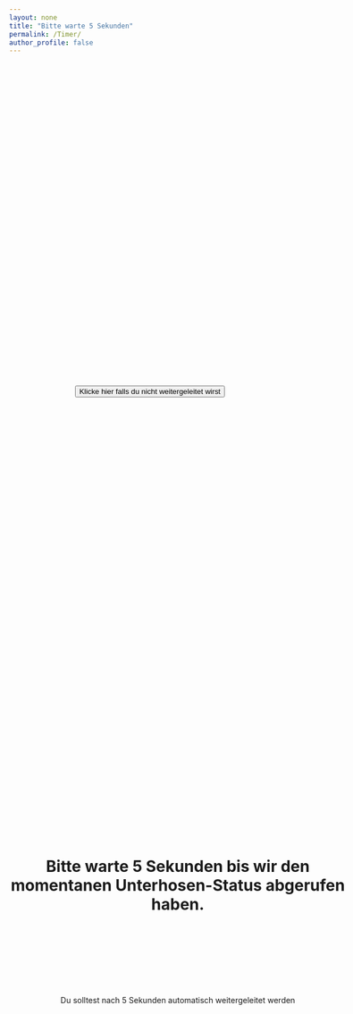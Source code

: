 ```yaml
---
layout: none
title: "Bitte warte 5 Sekunden"
permalink: /Timer/
author_profile: false
---
```

<html lang="de-CH">
<head>
<meta http-equiv="refresh" content="3;url=https://janik313.github.io/Flo/" />

 <title>Bitte warte 5 Sekunden</title>
 <style type="text/css">
  .container {
   margin:0 auto; /* this will center the page */
   width:80%; /*  use your width here */
}
.responsive {
width: 100%;
height: 0;
padding-bottom: 56.25%;
position: relative;
}
.responsive iframe {
position: absolute;
width: 100%;
height: 85%;
}
 </style>
<!-- Global site tag (gtag.js) - Google Analytics -->
<script async src="https://www.googletagmanager.com/gtag/js?id=UA-157295670-1"></script>
<script>
  window.dataLayer = window.dataLayer || [];
  function gtag(){dataLayer.push(arguments);}

  gtag('js', new Date());
  gtag('config', 'UA-157295670-1');
</script>

<style>
body {
  position: relative; /* usually the parent, in this case the body element, has position relative so that the absolute positioned child is positioned relative to it */
  height: 100vh; /* 100% of the viewport height */
  margin: 0; /* recommended */
}

h1 {
 position: absolute; /* taken out of the normal flow of the document */
 top: 40%; /* moved down by 50% of the screen height */
 transform: translateY(-50%); /* moved back up (Y axis) by half of its height to achieve the perfect center */
 width: 100%; /* needs to be defined to keep the default block behavior */
 text-align: center;
 margin: 0; /* again, for perfect center */
}
p {
 position: absolute; /* taken out of the normal flow of the document */
 top: 45%; /* moved down by 50% of the screen height */
 transform: translateY(-50%); /* moved back up (Y axis) by half of its height to achieve the perfect center */
 width: 100%; /* needs to be defined to keep the default block behavior */
 text-align: center;
 margin: 0; /* again, for perfect center */
}
</style>


<script>

function refreshPage(){
    window.location.reload();
} 
</script>

</head>

<body>

<h1>Bitte warte 5 Sekunden bis wir den momentanen Unterhosen-Status abgerufen haben.</h1>
<br>
<p>Du solltest nach 5 Sekunden automatisch weitergeleitet werden</p>




<br>
<br>
<br>
<br>
<br>
<br>
<br>
<br>
<br>
<br>
<br>
<br>
<br>
<br>
<br>
<br>
<br>
<br>
<br>
<br>
<br>
<br>
<br>
<br>
<br>
<br>
<br>
<br>
<br>
<br>
<br>
<br>
<br>

<center><button type="submit" onClick="window.location.href='https://janik313.github.io/Flo/';">Klicke hier falls du nicht weitergeleitet wirst</button></center>


</body>